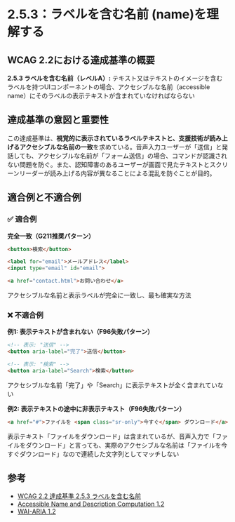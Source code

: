 # 2.5.3：ラベルを含む名前 (name)を理解する

## WCAG 2.2における達成基準の概要

**2.5.3 ラベルを含む名前（レベルA）:** テキスト又はテキストのイメージを含むラベルを持つUIコンポーネントの場合、アクセシブルな名前（accessible name）にそのラベルの表示テキストが含まれていなければならない

## 達成基準の意図と重要性

この達成基準は、**視覚的に表示されているラベルテキストと、支援技術が読み上げるアクセシブルな名前の一致**を求めている。音声入力ユーザーが「送信」と発話しても、アクセシブルな名前が「フォーム送信」の場合、コマンドが認識されない問題を防ぐ。また、認知障害のあるユーザーが画面で見たテキストとスクリーンリーダーが読み上げる内容が異なることによる混乱を防ぐことが目的。

## 適合例と不適合例

### ✅ 適合例

**完全一致（G211推奨パターン）**
```html
<button>検索</button>

<label for="email">メールアドレス</label>
<input type="email" id="email">

<a href="contact.html">お問い合わせ</a>
```
アクセシブルな名前と表示ラベルが完全に一致し、最も確実な方法

### ❌ 不適合例

**例1: 表示テキストが含まれない（F96失敗パターン）**
```html
<!-- 表示: "送信" -->
<button aria-label="完了">送信</button>

<!-- 表示: "検索" -->
<button aria-label="Search">検索</button>
```
アクセシブルな名前「完了」や「Search」に表示テキストが全く含まれていない

**例2: 表示テキストの途中に非表示テキスト（F96失敗パターン）**
```html
<a href="#">ファイルを <span class="sr-only">今すぐ</span> ダウンロード</a>
```
表示テキスト「ファイルをダウンロード」は含まれているが、音声入力で「ファイルをダウンロード」と言っても、実際のアクセシブルな名前は「ファイルを今すぐダウンロード」なので連続した文字列としてマッチしない

## 参考

- [WCAG 2.2 達成基準 2.5.3 ラベルを含む名前](https://waic.jp/translations/WCAG22/Understanding/label-in-name)
- [Accessible Name and Description Computation 1.2](https://www.w3.org/TR/accname-1.2/)
- [WAI-ARIA 1.2](https://www.w3.org/TR/wai-aria-1.2/)